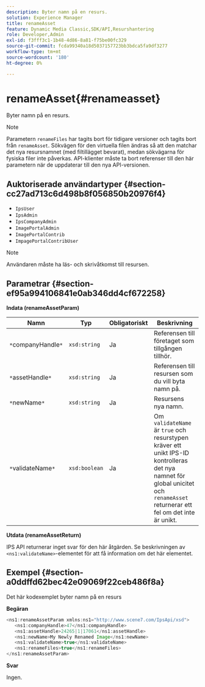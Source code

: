 ```yaml
---
description: Byter namn på en resurs.
solution: Experience Manager
title: renameAsset
feature: Dynamic Media Classic,SDK/API,Resurshantering
role: Developer,Admin
exl-id: f3fff3c1-1b48-4d86-8a81-f75be00fc329
source-git-commit: fcda99340a18d5037157723bb3bdca5fa9df3277
workflow-type: tm+mt
source-wordcount: '180'
ht-degree: 0%

---
```


# renameAsset{#renameasset}

Byter namn på en resurs.

>[!NOTE]
>
>Parametern `renameFiles` har tagits bort för tidigare versioner och tagits bort från `renameAsset`. Sökvägen för den virtuella filen ändras så att den matchar det nya resursnamnet (med filtillägget bevarat), medan sökvägarna för fysiska filer inte påverkas. API-klienter måste ta bort referenser till den här parametern när de uppdaterar till den nya API-versionen.

## Auktoriserade användartyper {#section-cc27ad713c6d498b8f056850b20976f4}

* `IpsUser`
* `IpsAdmin`
* `IpsCompanyAdmin`
* `ImagePortalAdmin`
* `ImagePortalContrib`
* `ImpagePortalContribUser`

>[!NOTE]
>
>Användaren måste ha läs- och skrivåtkomst till resursen.

## Parametrar {#section-ef95a994106841e0ab346dd4cf672258}

**Indata (renameAssetParam)**

| Namn | Typ | Obligatoriskt | Beskrivning |
|---|---|---|---|
| `*`companyHandle`*` | `xsd:string` | Ja | Referensen till företaget som tillgången tillhör. |
| `*`assetHandle`*` | `xsd:string` | Ja | Referensen till resursen som du vill byta namn på. |
| `*`newName`*` | `xsd:string` | Ja | Resursens nya namn. |
| `*`validateName`*` | `xsd:boolean` | Ja | Om `validateName` är `true` och resurstypen kräver ett unikt IPS-ID kontrolleras det nya namnet för global unicitet och `renameAsset` returnerar ett fel om det inte är unikt. |

**Utdata (renameAssetReturn)**

IPS API returnerar inget svar för den här åtgärden. Se beskrivningen av `<ns1:validateName>`-elementet för att få information om det här elementet.

## Exempel {#section-a0ddffd62bec42e09069f22ceb486f8a}

Det här kodexemplet byter namn på en resurs

**Begäran**

```java
<ns1:renameAssetParam xmlns:ns1="http://www.scene7.com/IpsApi/xsd">
   <ns1:companyHandle>47</ns1:companyHandle>
   <ns1:assetHandle>24265|1|17061</ns1:assetHandle>
   <ns1:newName>My Newly Renamed Image</ns1:newName>
   <ns1:validateName>true</ns1:validateName>
   <ns1:renameFiles>true</ns1:renameFiles>
</ns1:renameAssetParam>
```

**Svar**

Ingen.
